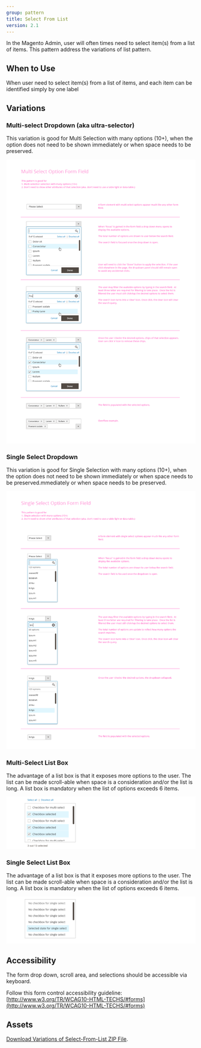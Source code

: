 ```yaml
---
group: pattern
title: Select From List
version: 2.1
---
```

In the Magento Admin, user will often times need to select item(s) from a list of items. This pattern address the variations of list pattern.

## When to Use

When user need to select item(s) from a list of items, and each item can be identified simply by one label

## Variations

### Multi-select Dropdown (aka ultra-selector)

This variation is good for Multi Selection with many options (10+), when the option does not need to be shown immediately or when space needs to be preserved.

![](img/forms_multi-select_formElement2.png)

### Single Select Dropdown

This variation is good for Single Selection with many options (10+), when the option does not need to be shown immediately or when space needs to be preserved.mmediately or when space needs to be preserved.

![](img/forms_single-select_formElement.png)

### Multi-Select List Box

The advantage of a list box is that it exposes more options to the user. The list can be made scroll-able when space is a consideration and/or the list is long. A list box is mandatory when the list of options exceeds 6 items.

![](img/listbox-multi.png)

### Single Select List Box

The advantage of a list box is that it exposes more options to the user. The list can be made scroll-able when space is a consideration and/or the list is long. A list box is mandatory when the list of options exceeds 6 items.

![](img/Listbox-single.png)

## Accessibility

The form drop down, scroll area, and selections should be accessible via keyboard.

Follow this form control accessibility guideline: [http://www.w3.org/TR/WCAG10-HTML-TECHS/#forms](http://www.w3.org/TR/WCAG10-HTML-TECHS/#forms)

## Assets

[Download Variations of Select-From-List ZIP File](src/Magento_select_from_list_srce.zip).
